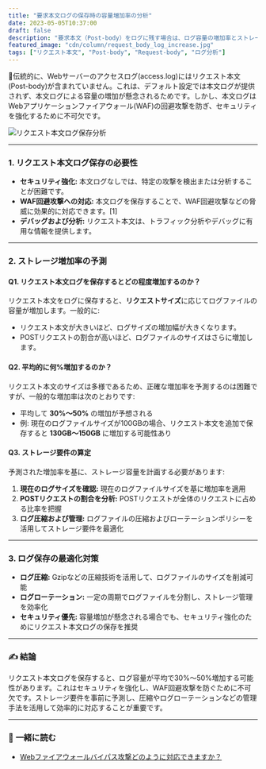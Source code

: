 ```yaml
---
title: "要求本文ログの保存時の容量増加率の分析"
date: 2023-05-05T10:37:00
draft: false
description: "要求本文（Post-body）をログに残す場合は、ログ容量の増加率とストレージ要件を分析します。"
featured_image: "cdn/column/request_body_log_increase.jpg"
tags: ["リクエスト本文", "Post-body", "Request-body", "ログ分析"]
---
```


📝伝統的に、Webサーバーのアクセスログ(access.log)にはリクエスト本文(Post-body)が含まれていません。これは、デフォルト設定では本文ログが提供されず、本文ログによる容量の増加が懸念されるためです。しかし、本文ログはWebアプリケーションファイアウォール(WAF)の回避攻撃を防ぎ、セキュリティを強化するために不可欠です。

<!--more-->

![リクエスト本文ログ保存分析](https://blog.plura.io/cdn/column/request_body_log_increase.jpg)

---

### 1. **リクエスト本文ログ保存の必要性**

- **セキュリティ強化:** 本文ログなしでは、特定の攻撃を検出または分析することが困難です。
- **WAF回避攻撃への対応:** 本文ログを保存することで、WAF回避攻撃などの脅威に効果的に対応できます。[1]
- **デバッグおよび分析:** リクエスト本文は、トラフィック分析やデバッグに有用な情報を提供します。

---

### 2. **ストレージ増加率の予測**

#### **Q1. リクエスト本文ログを保存するとどの程度増加するのか？**

リクエスト本文をログに保存すると、**リクエストサイズ**に応じてログファイルの容量が増加します。一般的に:

- リクエスト本文が大きいほど、ログサイズの増加幅が大きくなります。
- POSTリクエストの割合が高いほど、ログファイルのサイズはさらに増加します。

#### **Q2. 平均的に何%増加するのか？**

リクエスト本文のサイズは多様であるため、正確な増加率を予測するのは困難ですが、一般的な増加率は次のとおりです:

- 平均して **30%〜50%** の増加が予想される
- 例: 現在のログファイルサイズが100GBの場合、リクエスト本文を追加で保存すると **130GB〜150GB** に増加する可能性あり

#### **Q3. ストレージ要件の算定**

予測された増加率を基に、ストレージ容量を計画する必要があります:

1. **現在のログサイズを確認:** 現在のログファイルサイズを基に増加率を適用
2. **POSTリクエストの割合を分析:** POSTリクエストが全体のリクエストに占める比率を把握
3. **ログ圧縮および管理:** ログファイルの圧縮およびローテーションポリシーを活用してストレージ要件を最適化

---

### 3. **ログ保存の最適化対策**

- **ログ圧縮:** Gzipなどの圧縮技術を活用して、ログファイルのサイズを削減可能
- **ログローテーション:** 一定の周期でログファイルを分割し、ストレージ管理を効率化
- **セキュリティ優先:** 容量増加が懸念される場合でも、セキュリティ強化のためにリクエスト本文ログの保存を推奨

---

### ✍️ 結論

リクエスト本文ログを保存すると、ログ容量が平均で30%〜50%増加する可能性があります。これはセキュリティを強化し、WAF回避攻撃を防ぐために不可欠です。ストレージ要件を事前に予測し、圧縮やログローテーションなどの管理手法を活用して効率的に対応することが重要です。

---

### 📖 **一緒に読む**
- [Webファイアウォールバイパス攻撃どのように対応できますか？](https://blog.plura.io/ja/column/waf_bypass_response/)
